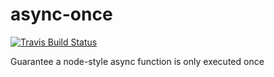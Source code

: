 # async-once

[![Travis Build Status](https://img.shields.io/travis/phated/async-once/master.svg?label=travis&style=flat-square)](https://travis-ci.org/phated/async-once)

Guarantee a node-style async function is only executed once
